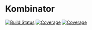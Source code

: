 # Kombinator

[![Build Status](https://travis-ci.com/dourouc05/Kombinator.jl.svg?branch=master)](https://travis-ci.com/dourouc05/Kombinator.jl)
[![Coverage](https://codecov.io/gh/dourouc05/Kombinator.jl/branch/master/graph/badge.svg)](https://codecov.io/gh/dourouc05/Kombinator.jl)
[![Coverage](https://coveralls.io/repos/github/dourouc05/Kombinator.jl/badge.svg?branch=master)](https://coveralls.io/github/dourouc05/Kombinator.jl?branch=master)
